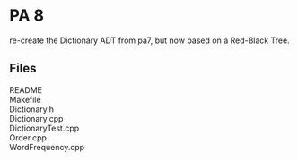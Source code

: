 # PA 8
re-create the Dictionary ADT from pa7, but now based on a Red-Black Tree.

## Files
README\
Makefile\
Dictionary.h\
Dictionary.cpp\
DictionaryTest.cpp\
Order.cpp\
WordFrequency.cpp